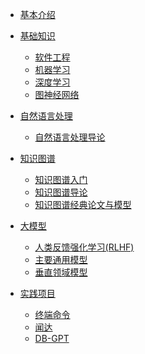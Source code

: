 <!-- doc/_sidebar.md -->

* [基本介绍](README)

* [基础知识](1.Basic/_basic.md)
  - [软件工程](1.Basic/SE/软件工程)
  - [机器学习](1.Basic/ML/机器学习)
  - [深度学习](1.Basic/DL/深度学习)
  - [图神经网络](1.Basic/Other/图神经网络)
  
* [自然语言处理](2.NLP/_nlp)
  - [自然语言处理导论](2.NLP/自然语言处理导论)

* [知识图谱](3.KG/_kg)
  - [知识图谱入门](3.KG/知识图谱入门)
  - [知识图谱导论](3.KG/知识图谱导论)
  - [知识图谱经典论文与模型](3.KG/KGE)

* [大模型](4.LLM/_llm)
  - [人类反馈强化学习(RLHF)](4.LLM/Theory/人类反馈强化学习(RLHF))
  - [主要通用模型](4.LLM/Engineering/主要通用模型)
  - [垂直领域模型](4.LLM/Engineering/垂直领域模型)
  
* [实践项目](5.Coding/_coding.md)
  - [终端命令](5.Coding/终端命令)
  - [闻达](5.Coding/闻达)
  - [DB-GPT](5.Coding/DB-GPT)
